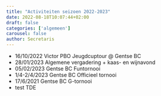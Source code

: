 ```yaml
---
title: "Activiteiten seizoen 2022-2023"
date: 2022-08-18T10:07:44+02:00
draft: false
categories: ['algemeen']
carousel: false
author: Secretaris
---
```

* 16/10/2022 Victor PBO Jeugdcuptour @ Gentse BC
* 28/01/2023 Algemene vergadering + kaas- en wijnavond
* 05/02/2023 Gentse BC Funtornooi
* 1/4-2/4/2023 Gentse BC Officieel tornooi
* 17/6/2021 Gentse BC G-tornooi
* test TDE